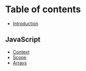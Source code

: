 # Table of contents

* [Introduction](README.md)

## JavaScript

* [Context](javascript/context.md)
* [Scope](javascript/scope.md)
* [Arrays](javascript/arrays.md)

